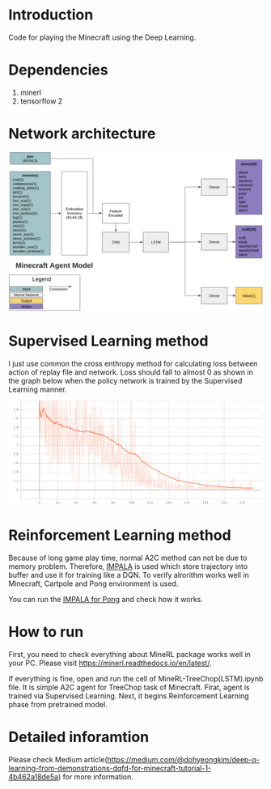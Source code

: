 # Introduction
Code for playing the Minecraft using the Deep Learning. 

# Dependencies
1. minerl
2. tensorflow 2

# Network architecture
<img src="image/minecraft_network.png" width="1000">

# Supervised Learning method
I just use common the cross enthropy method for calculating loss between action of replay file and network. Loss should fall to almost 0 as shown in the graph below when the policy network is trained by the Supervised Learning manner.

<img src="image/treechop_sl_loss.png" width="500">

# Reinforcement Learning method
Because of long game play time, normal A2C method can not be due to memory problem. Therefore, [IMPALA](https://deepmind.com/research/publications/2019/impala-scalable-distributed-deep-rl-importance-weighted-actor-learner-architectures) is used which store trajectory into buffer and use it for training like a DQN. To verify alrorithm works well in Minecraft, Cartpole and Pong environment is used.

You can run the [IMPALA for Pong](https://github.com/kimbring2/minecraft_ai/blob/master/Pong_v0(IMPALA).ipynb) and check how it works.

# How to run 
First, you need to check everything about MineRL package works well in your PC. Please visit https://minerl.readthedocs.io/en/latest/.

If everything is fine, open and run the cell of MineRL-TreeChop(LSTM).ipynb file. It is simple A2C agent for TreeChop task of Minecraft. Firat, agent is trained via Supervised Learning. Next, it begins Reinforcement Learning phase from pretrained model.

# Detailed inforamtion
Please check Medium article(https://medium.com/@dohyeongkim/deep-q-learning-from-demonstrations-dqfd-for-minecraft-tutorial-1-4b462a18de5a) for more information.
